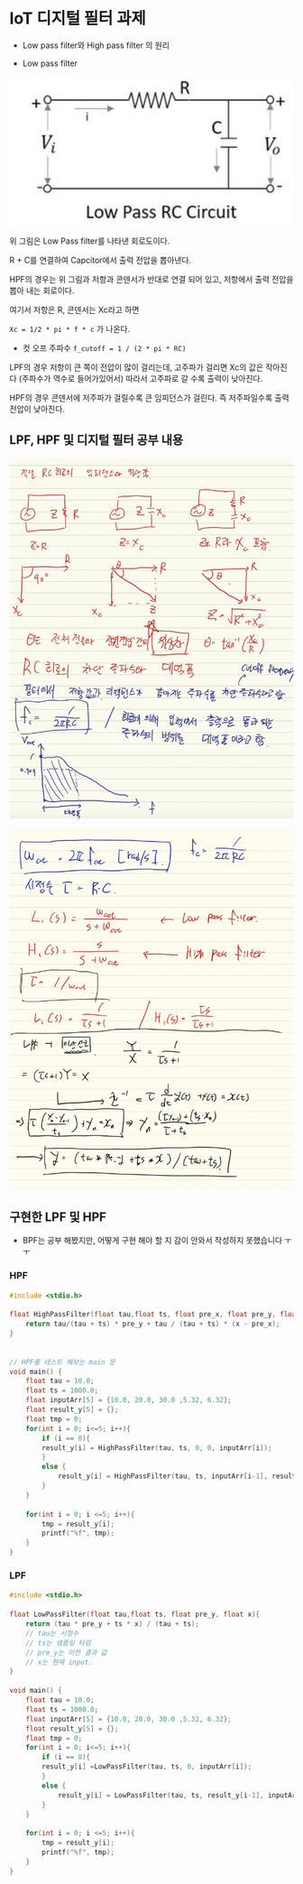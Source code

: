 # IoT 디지털 필터 과제

- Low pass filter와 High pass filter 의 원리

* Low pass filter

![1](images/1.png)

위 그림은 Low Pass filter를 나타낸 회로도이다.

R + C를 연결하여 Capcitor에서 출력 전압을 뽑아낸다.

HPF의 경우는 위 그림과 저항과 콘덴서가 반대로 연결 되어 있고, 저항에서 출력 전압을 뽑아 내는 회로이다.

여기서 저항은 R, 콘덴서는 Xc라고 하면

`Xc = 1/2 * pi * f * c` 가 나온다.

* 컷 오프 주파수
`f_cutoff = 1 / (2 * pi * RC)`

LPF의 경우 저항이 큰 쪽이 전압이 많이 걸리는데, 고주파가 걸리면 Xc의 값은 작아진다 (주파수가 역수로 들어가있어서) 따라서 고주파로 갈 수록 출력이 낮아진다.

HPF의 경우 콘덴서에 저주파가 걸릴수록 큰 임피던스가 걸린다. 즉 저주파일수록 출력 전압이 낮아진다.



## LPF, HPF 및 디지털 필터 공부 내용

![2](images/2.png)

![3](images/3.png)


## 구현한 LPF 및 HPF

- BPF는 공부 해봤지만, 어떻게 구현 해야 할 지 감이 안와서 작성하지 못했습니다 ㅜㅜ

### HPF

```C
#include <stdio.h>

float HighPassFilter(float tau,float ts, float pre_x, float pre_y, float x){
    return tau/(tau + ts) * pre_y + tau / (tau + ts) * (x - pre_x);
}


// HPF를 테스트 해보는 main 문
void main() {
    float tau = 10.0;
    float ts = 1000.0;
    float inputArr[5] = {10.0, 20.0, 30.0 ,5.32, 6.32};
    float result_y[5] = {};
    float tmp = 0;
    for(int i = 0; i<=5; i++){
        if (i == 0){
        result_y[i] = HighPassFilter(tau, ts, 0, 0, inputArr[i]);
        }
        else {
            result_y[i] = HighPassFilter(tau, ts, inputArr[i-1], result_y[i-1], inputArr[i]);
        }
    }

    for(int i = 0; i <=5; i++){
        tmp = result_y[i];
        printf("%f", tmp);
    }
}
```

### LPF

```C
#include <stdio.h>

float LowPassFilter(float tau,float ts, float pre_y, float x){
    return (tau * pre_y + ts * x) / (tau + ts);
    // tau는 시정수
    // ts는 샘플링 타임
    // pre_y는 이전 결과 값
    // x는 현재 input.
}

void main() {
    float tau = 10.0;
    float ts = 1000.0;
    float inputArr[5] = {10.0, 20.0, 30.0 ,5.32, 6.32};
    float result_y[5] = {};
    float tmp = 0;
    for(int i = 0; i<=5; i++){
        if (i == 0){
        result_y[i] =LowPassFilter(tau, ts, 0, inputArr[i]);
        }
        else {
            result_y[i] = LowPassFilter(tau, ts, result_y[i-1], inputArr[i]);
        }
    }

    for(int i = 0; i <=5; i++){
        tmp = result_y[i];
        printf("%f", tmp);
    }
}
```